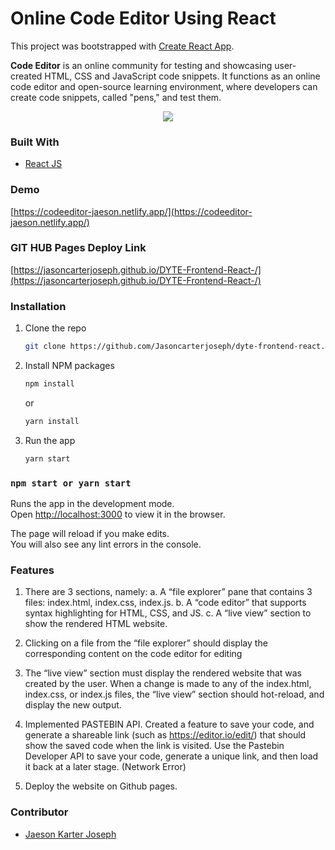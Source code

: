 # Online Code Editor Using React

This project was bootstrapped with [Create React App](https://github.com/facebook/create-react-app).

**Code Editor** is an online community for testing and showcasing user-created HTML, CSS and JavaScript code snippets. It functions as an online code editor and open-source learning environment, where developers can create code snippets, called "pens," and test them.

<p align="center">
  <img  src="https://i.ibb.co/M9B2K6v/Code-Editor.jpg">
</p>

### Built With
* [React JS](https://reactjs.org)


### Demo
[https://codeeditor-jaeson.netlify.app/](https://codeeditor-jaeson.netlify.app/)

### GIT HUB Pages Deploy Link
[https://jasoncarterjoseph.github.io/DYTE-Frontend-React-/](https://jasoncarterjoseph.github.io/DYTE-Frontend-React-/)

### Installation

1. Clone the repo
   ```sh
   git clone https://github.com/Jasoncarterjoseph/dyte-frontend-react.git
   ```
2. Install NPM packages
   ```sh
   npm install
   ```
   or 
   
     ```sh
   yarn install
   ```
3. Run the app
   ```sh
   yarn start
   ```
### `npm start or yarn start`

Runs the app in the development mode.\
Open [http://localhost:3000](http://localhost:3000) to view it in the browser.

The page will reload if you make edits.\
You will also see any lint errors in the console.

### Features

1.	There are 3 sections, namely:
  a.	A “file explorer” pane that contains 3 files: index.html, index.css, index.js.
  b.	A “code editor” that supports syntax highlighting for HTML, CSS, and JS.
  c.	A “live view” section to show the rendered HTML website.
  
2.	Clicking on a file from the “file explorer” should display the corresponding content on the code editor for editing

3.	The “live view” section must display the rendered website that was created by the user. When a change is made to any of the index.html, index.css, or index.js files, the “live view” section should hot-reload, and display the new output.

4. Implemented PASTEBIN API. Created a feature to save your code, and generate a shareable link (such as https://editor.io/edit/<unique-id>) that should show the saved code when the link is visited. Use the Pastebin Developer API to save your code, generate a unique link, and then load it back at a later stage.
  (Network Error)
 
5. Deploy the website on Github pages.


### Contributor

* [Jaeson Karter Joseph](https://www.youtube.com/c/JCJTube)

